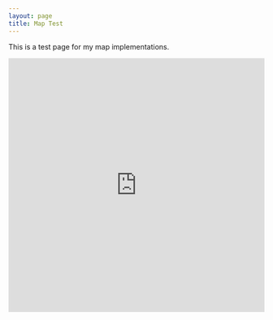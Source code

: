```yaml
---
layout: page
title: Map Test
---
```


This is a test page for my map implementations. 

<iframe width='100%' height='500px' frameBorder='0' src='https://a.tiles.mapbox.com/v4/mlbmedrana.l6j0d4c7/attribution,zoompan,zoomwheel,geocoder,share.html?access_token=pk.eyJ1IjoibWxibWVkcmFuYSIsImEiOiJIbEhNdi1NIn0.uxN6WFa6JFm_cy_fiQLMXQ'></iframe>